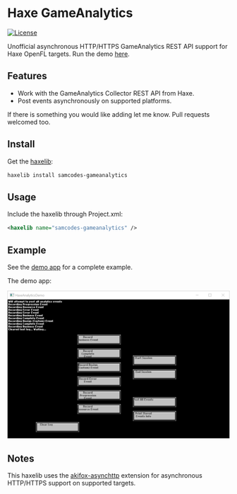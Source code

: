 # Haxe GameAnalytics

[![License](http://img.shields.io/:license-mit-blue.svg?style=flat-square)](https://github.com/Tw1ddle/samcodes-gameanalytics/blob/master/LICENSE)

Unofficial asynchronous HTTP/HTTPS GameAnalytics REST API support for Haxe OpenFL targets. Run the demo [here](https://github.com/Tw1ddle/samcodes-gameanalytics-demo).

## Features

* Work with the GameAnalytics Collector REST API from Haxe.
* Post events asynchronously on supported platforms.

If there is something you would like adding let me know. Pull requests welcomed too.

## Install

Get the [haxelib](http://lib.haxe.org/p/samcodes-gameanalytics):

```bash
haxelib install samcodes-gameanalytics
```

## Usage

Include the haxelib through Project.xml:
```xml
<haxelib name="samcodes-gameanalytics" />
```

## Example

See the [demo app](https://github.com/Tw1ddle/samcodes-gameanalytics-demo) for a complete example.

The demo app:

![Screenshot of demo app](https://github.com/Tw1ddle/samcodes-gameanalytics-demo/blob/master/screenshots/analytics-demo.png?raw=true "Analytics Demo")

## Notes
This haxelib uses the [akifox-asynchttp](https://github.com/yupswing/akifox-asynchttp) extension for asynchronous HTTP/HTTPS support on supported targets.